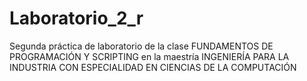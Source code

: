 # Laboratorio_2_r
Segunda práctica de laboratorio de la clase FUNDAMENTOS DE PROGRAMACIÓN Y SCRIPTING en la maestría  INGENIERÍA PARA LA INDUSTRIA CON ESPECIALIDAD EN CIENCIAS DE LA COMPUTACIÓN
